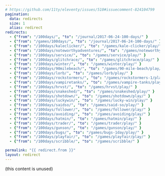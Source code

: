 ```yaml
---
# https://github.com/11ty/eleventy/issues/510#issuecomment-824104799
pagination:
  data: redirects
  size: 1
  alias: redirect
redirects:
  - {"from": "/100days/", "to": "/journal/2017-06-24-100-days/" }
  - {"from": "/games/100days/", "to": "/journal/2017-06-24-100-days/" }
  - {"from": "/100days/kaleclicker/", "to": "/games/kale-clicker/play/" }
  - {"from": "/100days/noteworthyadventures/", "to": "/games/noteworthy-adventures/play/" }
  - {"from": "/100days/service/", "to": "/games/service/play/" }
  - {"from": "/100days/glitchrace/", "to": "/games/glitchrace/play/" }
  - {"from": "/100days/winter/", "to": "/games/winter/play/" }
  - {"from": "/100days/90milebeach/", "to": "/games/90-mile-beach/play/" }
  - {"from": "/100days/lorb/", "to": "/games/lorb/play/" }
  - {"from": "/100days/rockstormers/", "to": "/games/rockstormers-1/play/" }
  - {"from": "/100days/vampiretanks/", "to": "/games/vampire-tanks/play/" }
  - {"from": "/100days/hrvst/", "to": "/games/hrvst/play/" }
  - {"from": "/100days/snakeshed/", "to": "/games/snakeshed/play/" }
  - {"from": "/100days/shotdown/", "to": "/games/shotdown/play/" }
  - {"from": "/100days/luckywin/", "to": "/games/lucky-win/play/" }
  - {"from": "/100days/saidso/", "to": "/games/said-so/play/" }
  - {"from": "/100days/follower/", "to": "/games/follower/play/" }
  - {"from": "/100days/avoiding/", "to": "/games/avoiding/play/" }
  - {"from": "/100days/hatmin/", "to": "/games/hatmin/play/" }
  - {"from": "/100days/trader/", "to": "/games/trader/play/" }
  - {"from": "/100days/gunson/", "to": "/games/gunson/play/" }
  - {"from": "/100days/bugs/", "to": "/games/bugs-1day/play/" }
  - {"from": "/100days/playfair/", "to": "/games/playfair/play/" }
  - {"from": "/100days/scribble/", "to": "/games/scribble/" }

permalink: "{{ redirect.from }}"
layout: redirect
---
```

(this content is unused)